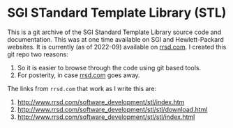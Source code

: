 # SGI STandard Template Library (STL)

This is a git archive of the SGI Standard Template Library source code and
documentation.  This was at one time available on SGI and Hewlett-Packard
websites.  It is currently (as of 2022-09) available on
[rrsd.com](http://www.rrsd.com).  I created this git repo two reasons:

1. So it is easier to browse through the code using git based tools.
2. For posterity, in case [rrsd.com](http://www.rrsd.com) goes away.

The links from `rrsd.com` that work as I write this are:

1. http://www.rrsd.com/software_development/stl/index.htm
2. http://www.rrsd.com/software_development/stl/stl/download.html
3. http://www.rrsd.com/software_development/stl/stl/index.html

